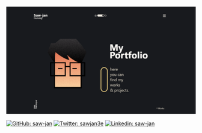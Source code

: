 <a href="https://sajang.com.np"><img src="https://github.com/saw-jan/saw-jan/blob/master/web.png"></a>

<!-- [![Twitter: sawjan3e](https://img.shields.io/twitter/follow/sawjan3e??style=social)](https://twitter.com/sawjan3e) -->
[![GitHub: saw-jan](https://img.shields.io/badge/Follow-me-green?style=flat&logo=GitHub&logoColor=white)](https://github.com/saw-jan/)
[![Twitter: sawjan3e](https://img.shields.io/badge/Follow-sawjan3e-green?style=flat&logo=Twitter&logoColor=white)](https://twitter.com/sawjan3e)
[![Linkedin: saw-jan](https://img.shields.io/badge/Connect-sawjan-blue?style=flat&logo=Linkedin&logoColor=white&link=https://www.linkedin.com/in/saw-jan/)](https://www.linkedin.com/in/saw-jan/)
<!-- [![GitHub sawjan](https://img.shields.io/github/followers/saw-jan?label=follow&style=social)](https://github.com/saw-jan) -->
